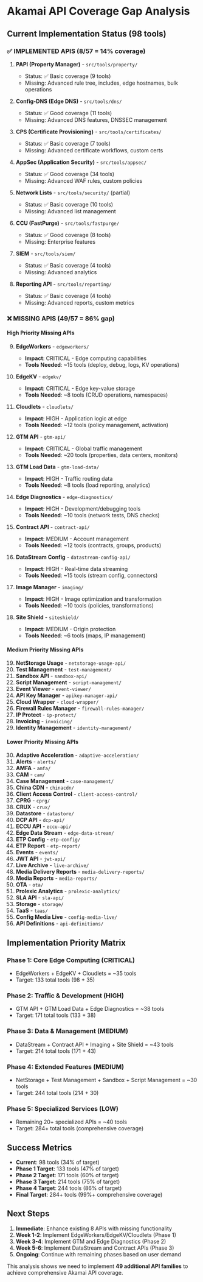 # Akamai API Coverage Gap Analysis

## Current Implementation Status (98 tools)

### ✅ **IMPLEMENTED APIS (8/57 = 14% coverage)**

1. **PAPI (Property Manager)** - `src/tools/property/`
   - Status: ✅ Basic coverage (9 tools)
   - Missing: Advanced rule tree, includes, edge hostnames, bulk operations

2. **Config-DNS (Edge DNS)** - `src/tools/dns/`
   - Status: ✅ Good coverage (11 tools)
   - Missing: Advanced DNS features, DNSSEC management

3. **CPS (Certificate Provisioning)** - `src/tools/certificates/`
   - Status: ✅ Basic coverage (7 tools)
   - Missing: Advanced certificate workflows, custom certs

4. **AppSec (Application Security)** - `src/tools/appsec/`
   - Status: ✅ Good coverage (34 tools)
   - Missing: Advanced WAF rules, custom policies

5. **Network Lists** - `src/tools/security/` (partial)
   - Status: ✅ Basic coverage (10 tools)
   - Missing: Advanced list management

6. **CCU (FastPurge)** - `src/tools/fastpurge/`
   - Status: ✅ Good coverage (8 tools)
   - Missing: Enterprise features

7. **SIEM** - `src/tools/siem/`
   - Status: ✅ Basic coverage (4 tools)
   - Missing: Advanced analytics

8. **Reporting API** - `src/tools/reporting/`
   - Status: ✅ Basic coverage (4 tools)
   - Missing: Advanced reports, custom metrics

### ❌ **MISSING APIS (49/57 = 86% gap)**

#### **High Priority Missing APIs**

9. **EdgeWorkers** - `edgeworkers/`
   - **Impact**: CRITICAL - Edge computing capabilities
   - **Tools Needed**: ~15 tools (deploy, debug, logs, KV operations)

10. **EdgeKV** - `edgekv/`
    - **Impact**: CRITICAL - Edge key-value storage
    - **Tools Needed**: ~8 tools (CRUD operations, namespaces)

11. **Cloudlets** - `cloudlets/`
    - **Impact**: HIGH - Application logic at edge
    - **Tools Needed**: ~12 tools (policy management, activation)

12. **GTM API** - `gtm-api/`
    - **Impact**: CRITICAL - Global traffic management
    - **Tools Needed**: ~20 tools (properties, data centers, monitors)

13. **GTM Load Data** - `gtm-load-data/`
    - **Impact**: HIGH - Traffic routing data
    - **Tools Needed**: ~8 tools (load reporting, analytics)

14. **Edge Diagnostics** - `edge-diagnostics/`
    - **Impact**: HIGH - Development/debugging tools
    - **Tools Needed**: ~10 tools (network tests, DNS checks)

15. **Contract API** - `contract-api/`
    - **Impact**: MEDIUM - Account management
    - **Tools Needed**: ~12 tools (contracts, groups, products)

16. **DataStream Config** - `datastream-config-api/`
    - **Impact**: HIGH - Real-time data streaming
    - **Tools Needed**: ~15 tools (stream config, connectors)

17. **Image Manager** - `imaging/`
    - **Impact**: HIGH - Image optimization and transformation
    - **Tools Needed**: ~10 tools (policies, transformations)

18. **Site Shield** - `siteshield/`
    - **Impact**: MEDIUM - Origin protection
    - **Tools Needed**: ~6 tools (maps, IP management)

#### **Medium Priority Missing APIs**

19. **NetStorage Usage** - `netstorage-usage-api/`
20. **Test Management** - `test-management/`
21. **Sandbox API** - `sandbox-api/`
22. **Script Management** - `script-management/`
23. **Event Viewer** - `event-viewer/`
24. **API Key Manager** - `apikey-manager-api/`
25. **Cloud Wrapper** - `cloud-wrapper/`
26. **Firewall Rules Manager** - `firewall-rules-manager/`
27. **IP Protect** - `ip-protect/`
28. **Invoicing** - `invoicing/`
29. **Identity Management** - `identity-management/`

#### **Lower Priority Missing APIs**

30. **Adaptive Acceleration** - `adaptive-acceleration/`
31. **Alerts** - `alerts/`
32. **AMFA** - `amfa/`
33. **CAM** - `cam/`
34. **Case Management** - `case-management/`
35. **China CDN** - `chinacdn/`
36. **Client Access Control** - `client-access-control/`
37. **CPRG** - `cprg/`
38. **CRUX** - `crux/`
39. **Datastore** - `datastore/`
40. **DCP API** - `dcp-api/`
41. **ECCU API** - `eccu-api/`
42. **Edge Data Stream** - `edge-data-stream/`
43. **ETP Config** - `etp-config/`
44. **ETP Report** - `etp-report/`
45. **Events** - `events/`
46. **JWT API** - `jwt-api/`
47. **Live Archive** - `live-archive/`
48. **Media Delivery Reports** - `media-delivery-reports/`
49. **Media Reports** - `media-reports/`
50. **OTA** - `ota/`
51. **Prolexic Analytics** - `prolexic-analytics/`
52. **SLA API** - `sla-api/`
53. **Storage** - `storage/`
54. **TaaS** - `taas/`
55. **Config Media Live** - `config-media-live/`
56. **API Definitions** - `api-definitions/`

## Implementation Priority Matrix

### **Phase 1: Core Edge Computing (CRITICAL)**
- EdgeWorkers + EdgeKV + Cloudlets = ~35 tools
- Target: 133 total tools (98 + 35)

### **Phase 2: Traffic & Development (HIGH)**
- GTM API + GTM Load Data + Edge Diagnostics = ~38 tools  
- Target: 171 total tools (133 + 38)

### **Phase 3: Data & Management (MEDIUM)**
- DataStream + Contract API + Imaging + Site Shield = ~43 tools
- Target: 214 total tools (171 + 43)

### **Phase 4: Extended Features (MEDIUM)**
- NetStorage + Test Management + Sandbox + Script Management = ~30 tools
- Target: 244 total tools (214 + 30)

### **Phase 5: Specialized Services (LOW)**
- Remaining 20+ specialized APIs = ~40 tools
- Target: 284+ total tools (comprehensive coverage)

## Success Metrics

- **Current**: 98 tools (34% of target)
- **Phase 1 Target**: 133 tools (47% of target) 
- **Phase 2 Target**: 171 tools (60% of target)
- **Phase 3 Target**: 214 tools (75% of target)
- **Phase 4 Target**: 244 tools (86% of target)
- **Final Target**: 284+ tools (99%+ comprehensive coverage)

## Next Steps

1. **Immediate**: Enhance existing 8 APIs with missing functionality
2. **Week 1-2**: Implement EdgeWorkers/EdgeKV/Cloudlets (Phase 1)
3. **Week 3-4**: Implement GTM and Edge Diagnostics (Phase 2)
4. **Week 5-6**: Implement DataStream and Contract APIs (Phase 3)
5. **Ongoing**: Continue with remaining phases based on user demand

This analysis shows we need to implement **49 additional API families** to achieve comprehensive Akamai API coverage.